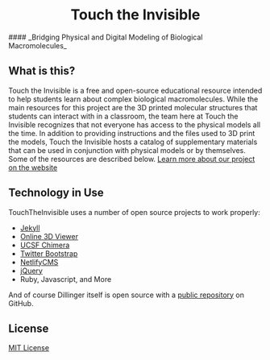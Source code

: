 <h1 align="center">Touch the Invisible</h1>
#### _Bridging Physical and Digital Modeling of Biological Macromolecules_


## What is this?
Touch the Invisible is a free and open-source educational resource intended to help students learn about complex biological macromolecules. While the main resources for this project are the 3D printed molecular structures that students can interact with in a classroom, the team here at Touch the Invisible recognizes that not everyone has access to the physical models all the time. In addition to providing instructions and the files used to 3D print the models, Touch the Invisible hosts a catalog of supplementary materials that can be used in conjunction with physical models or by themselves. Some of the resources are described below.
[Learn more about our project on the website](http://touchtheinvisible.github.io/about)

## Technology in Use
TouchTheInvisible uses a number of open source projects to work properly:
- [Jekyll](https://jekyllrb.com/)
- [Online 3D Viewer](https://github.com/kovacsv/Online3DViewer)
- [UCSF Chimera](https://www.rbvi.ucsf.edu/chimera/)
- [Twitter Bootstrap](https://github.com/twbs/bootstrap)
- [NetlifyCMS](https://www.netlifycms.org/)
- [jQuery](https://jquery.com/)
- Ruby, Javascript, and More

And of course Dillinger itself is open source with a [public repository](https://github.com/TouchTheInvisible/TouchTheInvisible.github.io/) on GitHub.
## License
[MIT License](LICENSE)
